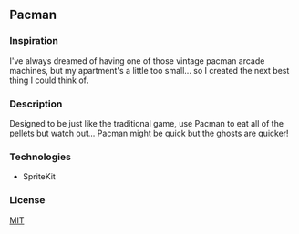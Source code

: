 ## Pacman

### Inspiration 
I've always dreamed of having one of those vintage pacman arcade machines, but my apartment's a little too small... so I created the next best thing I could think of. 

### Description 
Designed to be just like the traditional game, use Pacman to eat all of the pellets but watch out... Pacman might be quick but the ghosts are quicker! 


### Technologies 
- SpriteKit 

### License

[MIT](https://choosealicense.com/licenses/mit/)
